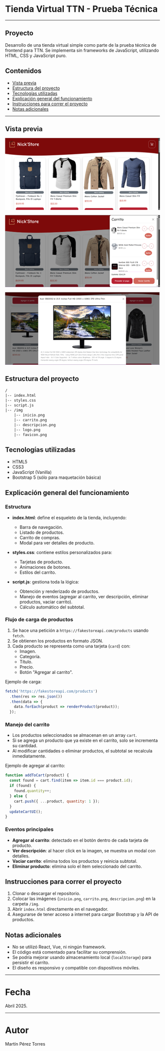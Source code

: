# Tienda Virtual TTN - Prueba Técnica

---

##  Proyecto

Desarrollo de una tienda virtual simple como parte de la prueba técnica de frontend para TTN. Se implementa sin frameworks de JavaScript, utilizando HTML, CSS y JavaScript puro.


##  Contenidos

- [Vista previa](#-vista-previa)
- [Estructura del proyecto](#-estructura-del-proyecto)
- [Tecnologías utilizadas](#-tecnologías-utilizadas)
- [Explicación general del funcionamiento](#-explicación-general-del-funcionamiento)
- [Instrucciones para correr el proyecto](#-instrucciones-para-correr-el-proyecto)
- [Notas adicionales](#-notas-adicionales)

---

##  Vista previa

![Inicio](img/inicio.png)

![Carrito](img/carrito.png)

![Descripción del producto](img/descripcion.png)


##  Estructura del proyecto

```
/
|-- index.html
|-- styles.css
|-- script.js
|-- /img
    |-- inicio.png
    |-- carrito.png
    |-- descripcion.png
    |-- logo.png
    |-- favicon.png
```


##  Tecnologías utilizadas

- HTML5
- CSS3
- JavaScript (Vanilla)
- Bootstrap 5 (sólo para maquetación básica)


##  Explicación general del funcionamiento

### Estructura

- **index.html**: define el esqueleto de la tienda, incluyendo:
  - Barra de navegación.
  - Listado de productos.
  - Carrito de compras.
  - Modal para ver detalles de producto.

- **styles.css**: contiene estilos personalizados para:
  - Tarjetas de producto.
  - Animaciones de botones.
  - Estilos del carrito.

- **script.js**: gestiona toda la lógica:
  - Obtención y renderizado de productos.
  - Manejo de eventos (agregar al carrito, ver descripción, eliminar productos, vaciar carrito).
  - Cálculo automático del subtotal.


### Flujo de carga de productos

1. Se hace una petición a `https://fakestoreapi.com/products` usando `fetch`.
2. Se obtienen los productos en formato JSON.
3. Cada producto se representa como una tarjeta (`card`) con:
   - Imagen.
   - Categoría.
   - Título.
   - Precio.
   - Botón "Agregar al carrito".

Ejemplo de carga:

```javascript
fetch('https://fakestoreapi.com/products')
  .then(res => res.json())
  .then(data => {
    data.forEach(product => renderProduct(product));
  });
```


### Manejo del carrito

- Los productos seleccionados se almacenan en un array `cart`.
- Si se agrega un producto que ya existe en el carrito, solo se incrementa su cantidad.
- Al modificar cantidades o eliminar productos, el subtotal se recalcula inmediatamente.

Ejemplo de agregar al carrito:

```javascript
function addToCart(product) {
  const found = cart.find(item => item.id === product.id);
  if (found) {
    found.quantity++;
  } else {
    cart.push({ ...product, quantity: 1 });
  }
  updateCartUI();
}
```


### Eventos principales

- **Agregar al carrito**: detectado en el botón dentro de cada tarjeta de producto.
- **Ver descripción**: al hacer click en la imagen, se muestra un modal con detalles.
- **Vaciar carrito**: elimina todos los productos y reinicia subtotal.
- **Eliminar producto**: elimina solo el ítem seleccionado del carrito.


##  Instrucciones para correr el proyecto

1. Clonar o descargar el repositorio.
2. Colocar las imágenes (`inicio.png`, `carrito.png`, `descripcion.png`) en la carpeta `/img`.
3. Abrir `index.html` directamente en el navegador.
4. Asegurarse de tener acceso a internet para cargar Bootstrap y la API de productos.


##  Notas adicionales

- No se utilizó React, Vue, ni ningún framework.
- El código está comentado para facilitar su comprensión.
- Se podría mejorar usando almacenamiento local (`localStorage`) para persistir el carrito.
- El diseño es responsivo y compatible con dispositivos móviles.

---

#  Fecha

Abril 2025.

---

#  Autor

Martín Pérez Torres
